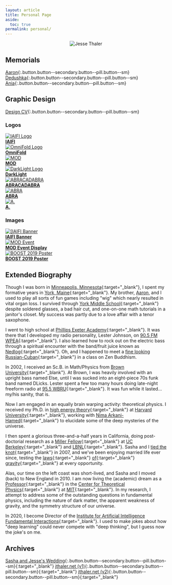 ```yaml
---
layout: article
title: Personal Page
aside:
  toc: true
permalink: personal/
---
```

<center>
<img class="image-h image-h--xl rounded" src="images/stamp_personal.jpg" title="Jesse Thaler"/>
</center>


## Memorials

[Aaron](aaron.html){:.button.button--secondary.button--pill.button--sm}
[Dedushka](dedushka.html){:.button.button--secondary.button--pill.button--sm}
[Ania](ania.html){:.button.button--secondary.button--pill.button--sm}

## Graphic Design

[Design CV](cv#graphic-design){:.button.button--secondary.button--pill.button--sm}

### Logos

<div class="grid-container">
  <div class="grid grid--py-3">
    <div class="cell cell--3">
          <a href="design/jthaler_IAIFI_Logo.pdf">
            <img class="image-h image-h--xs" src="design/jthaler_IAIFI_Logo.png" title="IAIFI Logo"/>
          <br>
              <b>IAIFI</b>
          </a>
    </div>
    <div class="cell cell--3">
          <a href="design/jthaler_OmniFold_Logo.pdf">
            <img class="image-h image-h--xs" src="design/jthaler_OmniFold_Logo.png" title="OmniFold Logo"/>
          <br>
              <b>OmniFold</b>
          </a>
    </div>
    <div class="cell cell--3">
          <a href="design/jthaler_MOD_Logo.pdf">
            <img class="image-h image-h--xs" src="design/jthaler_MOD_Logo.png" title="MOD"/>
          <br>
              <b>MOD</b>
          </a>
    </div>
    <div class="cell cell--3">
          <a href="design/jthaler_DarkLight_Logo.pdf">
            <img class="image-h image-h--xs" src="design/jthaler_DarkLight_Logo.png" title="DarkLight Logo"/>
          <br>
              <b>DarkLight</b>
          </a>
    </div>
    <div class="cell cell--6">
          <a href="design/jthaler_ABRALogo_Large.pdf">
            <img class="image-h image-h--xs" src="design/jthaler_ABRALogo_Large.png" title="ABRACADABRA"/>
          <br>
              <b>ABRACADABRA</b>
          </a>
    </div>
    <div class="cell cell--3">
          <a href="design/jthaler_ABRALogo_Medium.pdf">
            <img class="image-h image-h--xs" src="design/jthaler_ABRALogo_Medium.png" title="ABRA"/>
          <br>
              <b>ABRA</b>
          </a>
    </div>
    <div class="cell cell--3">
          <a href="design/jthaler_ABRALogo_Small.pdf">
            <img class="image-h image-h--xs" src="design/jthaler_ABRALogo_Small.png" title="A."/>
          <br>
              <b>A.</b>
          </a>
    </div>
  </div>
</div>


### Images


<div class="grid-container">
  <div class="grid grid--py-3">
    <div class="cell cell--4">
          <a href="design/jthaler_IAIFI_Banner.jpg">
            <img class="image-h image-h--sm" src="design/jthaler_IAIFI_Banner.jpg" title="[IAIFI Banner"/>
          <br>
              <b>IAIFI Banner</b>
          </a>
    </div>
    <div class="cell cell--4">
          <a href="design/jthaler_MOD_EventDisplay.pdf">
            <img class="image-h image-h--sm" src="design/jthaler_MOD_EventDisplay.png" title="MOD Event"/>
          <br>
              <b>MOD Event Display</b>
          </a>
    </div>
    <div class="cell cell--4">
          <a href="design/jthaler_BOOST2019_Poster.pdf">
            <img class="image-h image-h--sm" src="design/jthaler_BOOST2019_Poster.png" title="BOOST 2019 Poster"/>
          <br>
              <b>BOOST 2019 Poster</b>
          </a>
    </div>

  </div>
</div>

## Extended Biography

Though I was born in [Minneapolis, Minnesota](https://www.minneapolismn.gov/){:target="_blank"}, I spent my formative years in [York, Maine](http://www.yorkmaine.org/){:target="_blank"}.  My brother, [Aaron](aaron), and I used to play all sorts of fun games including "wig" which nearly resulted in vital organ loss.  I survived through [York Middle School](http://www.yorkschools.org/yms/){:target="_blank"} despite soldered glasses, a bad hair cut, and one-on-one math tutorials in a janitor's closet.  My success was partly due to a love affair with a tenor saxophone.

I went to high school at [Phillips Exeter Academy](http://www.exeter.edu/){:target="_blank"}.  It was there that I developed my radio personality, Lester Johnson, on [90.5 FM WPEA](https://www.exeter.edu/community/student-organizations/wpea){:target="_blank"}.  I also learned how to rock out on the electric bass through a spiritual encounter with the band/fruit juice known as [Nedlog](http://www.nedlog.com/){:target="_blank"}.   Oh, and I happened to meet a [fine looking Russian-Cuban](https://www.armstrongteasdale.com/alexandra-thaler/){:target="_blank"} in a class on Zen Buddhism.

In 2002, I received an Sc.B. in Math/Physics from [Brown University](http://www.brown.edu/){:target="_blank"}.  At Brown, I was heavily involved with an upright bass named Else, until I was sucked into an eight-piece 70s funk band named DLicks.  Lester spent a few too many hours doing late-night freeform radio at [95.5 WBRU](http://www.wbru.com){:target="_blank"}.  It was fun while it lasted... my/his sanity, that is.

Now I am engaged in an equally brain warping activity:  theoretical physics.  I received my Ph.D. in [high energy theory](http://hetg.physics.harvard.edu){:target="_blank"} at [Harvard University](http://www.harvard.edu/){:target="_blank"}, working with [Nima Arkani-Hamed](https://www.ias.edu/people/faculty-and-emeriti/arkani-hamed){:target="_blank"} to elucidate some of the deep mysteries of the universe.  

I then spent a glorious three-and-a-half years in California, doing post-doctorial research as a [Miller Fellow](http://millerinstitute.berkeley.edu/){:target="_blank"} at [UC Berkeley](http://www.berkeley.edu/){:target="_blank"} and [LBNL](http://www.lbl.gov){:target="_blank"}.  Sasha and I [tied the knot](http://wedding.jthaler.net/){:target="_blank"} in 2007, and we've been enjoying married life ever since, testing the [laws](http://en.wikipedia.org/wiki/Half_Dome){:target="_blank"} [of](http://en.wikipedia.org/wiki/Mount_Tallac){:target="_blank"} [gravity](http://en.wikipedia.org/wiki/La_Plata_Peak){:target="_blank"} at every opportunity.  

Alas, our time on the left coast was short-lived, and Sasha and I moved (back) to New England in 2010.  I am now living the (academic) dream as a [Professor](http://web.mit.edu/physics/people/faculty/thaler_jesse.html){:target="_blank"} in the [Center for Theoretical Physics](http://www-ctp.mit.edu/){:target="_blank"} at [MIT](http://www.mit.edu/){:target="_blank"}.  In my research, I attempt to address some of the outstanding questions in fundamental physics, including the nature of dark matter, the apparent weakness of gravity, and the symmetry structure of our universe.

In 2020, I become Director of the [Institute for Artificial Intelligence Fundamental Interactions](http://iaifi.org){:target="_blank"}.  I used to make jokes about how "deep learning" could never compete with "deep thinking", but I guess now the joke's on me.

## Archives

[Sasha and Jesse's Wedding](http://wedding.jthaler.net){:.button.button--secondary.button--pill.button--sm}{:target="_blank"}
[jthaler.net (v1)](http://v1.jthaler.net/){:.button.button--secondary.button--pill.button--sm}{:target="_blank"}
[jthaler.net (v2)](http://v2.jthaler.net/){:.button.button--secondary.button--pill.button--sm}{:target="_blank"}
